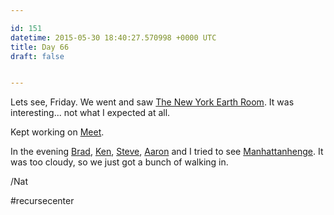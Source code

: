 ```yaml
---

id: 151
datetime: 2015-05-30 18:40:27.570998 +0000 UTC
title: Day 66
draft: false


---
```


Lets see, Friday. We went and saw [The New York Earth Room](http://www.diaart.org/sites/main/earthroom). It was interesting... not what I expected at all.

Kept working on [Meet](https://github.com/icco/meet).

In the evening [Brad](https://twitter.com/DaveyPocket), [Ken](https://twitter.com/ken_pratt), [Steve](https://twitter.com/ifosteve), [Aaron](https://twitter.com/aaronbshaw) and I tried to see [Manhattanhenge](http://www.amnh.org/our-research/hayden-planetarium/resources/manhattanhenge). It was too cloudy, so we just got a bunch of walking in.

/Nat

#recursecenter
